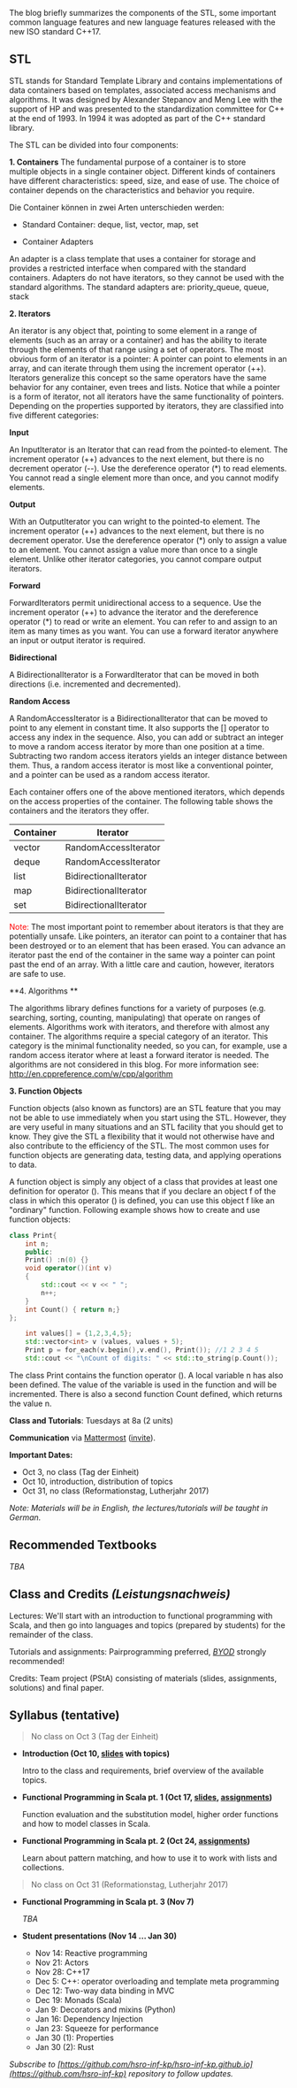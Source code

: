 
The blog briefly summarizes the components of the STL, some important common language features and new language features released with the new ISO standard C++17.

## STL

STL stands for Standard Template Library and contains implementations of data containers based on templates, associated access mechanisms and algorithms. It was designed by Alexander Stepanov and Meng Lee with the support of HP and was presented to the standardization committee for C++ at the end of 1993. In 1994 it was adopted as part of the C++ standard library.

The STL can be divided into four components:

**1. Containers**
The fundamental purpose of a container is to store multiple objects in a single container object. Different kinds of containers have different characteristics: speed, size, and ease of use. The choice of container depends on the characteristics and behavior you require.

Die Container können in zwei Arten unterschieden werden:
- Standard Container: deque, list, vector, map, set

- Container Adapters

An adapter is a class template that uses a container for storage and provides a restricted interface when compared    with the standard containers. Adapters do not have iterators, so they cannot be used with the standard algorithms. The standard adapters are: priority_queue, queue, stack

**2. Iterators**

An iterator is any object that, pointing to some element in a range of elements (such as an array or a container) and has the ability to iterate through the elements of that range using a set of operators. The most obvious form of an iterator is a pointer: A pointer can point to elements in an array, and can iterate through them using the increment operator (++).  Iterators generalize this concept so the same operators have the same behavior for any container, even trees and lists. Notice that while a pointer is a form of iterator, not all iterators have the same functionality of pointers. Depending on the properties supported by iterators, they are classified into five different categories:

**Input**

An InputIterator is an Iterator that can read from the pointed-to element. The increment operator (++) advances to the next element, but there is no decrement operator (--). Use the dereference operator (*) to read elements. You cannot read a single element more than once, and you cannot modify elements.
	
**Output**

With an OutputIterator you can wright to the pointed-to element. The increment operator (++) advances to the next element, but there is no decrement operator. Use the dereference operator (*) only to assign a value to an element. You cannot assign a value more than once to a single element. Unlike other iterator categories, you cannot compare output iterators.
	
**Forward**

ForwardIterators permit unidirectional access to a sequence. Use the increment operator (++) to advance the iterator and the dereference operator (*) to read or write an element. You can refer to and assign to an item as many times as you want. You can use a forward iterator anywhere an input or output iterator is required.
	
**Bidirectional**

A BidirectionalIterator is a ForwardIterator that can be moved in both directions (i.e. incremented and decremented).
	
**Random Access**

A RandomAccessIterator is a BidirectionalIterator that can be moved to point to any element in constant time. It also supports the [] operator to access any index in the sequence. Also, you can add or subtract an integer to move a random access iterator by more than one position at a time. Subtracting two random access iterators yields an integer distance between them. Thus, a random access iterator is most like a conventional pointer, and a pointer can be used as a random access iterator.

Each container offers one of the above mentioned iterators, which depends on the access properties of the container. The following table shows the containers and the iterators they offer.

| Container | Iterator               |
|-----------|------------------------|
| vector    | RandomAccessIterator   | 
| deque     | RandomAccessIterator   |
| list      | BidirectionalIterator  |
| map       | BidirectionalIterator  |
| set       | BidirectionalIterator  |

<font color="red">Note:</font> The most important point to remember about iterators is that they are potentially unsafe. Like pointers, an iterator can point to a container that has been destroyed or to an element that has been erased. You can advance an iterator past the end of the container in the same way a pointer can point past the end of an array. With a little care and caution, however, iterators are safe to use.

**4. Algorithms **

The algorithms library defines functions for a variety of purposes (e.g. searching, sorting, counting, manipulating) that operate on ranges of elements. Algorithms work with iterators, and therefore with almost any container. The algorithms require a special category of an iterator. This category is the minimal functionality needed, so you can, for example, use a random access iterator where at least a forward iterator is needed. The algorithms are not considered in this blog. For more information see: http://en.cppreference.com/w/cpp/algorithm


**3. Function Objects**

Function objects (also known as functors) are an STL feature that you may not be able to use immediately when you start using the STL. However, they are very useful in many situations and an STL facility that you should get to know. They give the STL a flexibility that it would not otherwise have and also contribute to the efficiency of the STL. The most common uses for function objects are generating data, testing data, and applying operations to data.

A function object is simply any object of a class that provides at least one definition for operator (). This means that if you declare an object f of the class in which this operator () is defined, you can use this object f like an "ordinary" function. Following example shows how to create and use function objects:

```c++
class Print{
    int n;
    public:
    Print() :n(0) {}
    void operator()(int v)
    {
        std::cout << v << " ";
        n++;
    }
    int Count() { return n;}
};
```
```c++
    int values[] = {1,2,3,4,5};
    std::vector<int> v (values, values + 5);
    Print p = for_each(v.begin(),v.end(), Print()); //1 2 3 4 5
    std::cout << "\nCount of digits: " << std::to_string(p.Count());    
```


The class Print contains the function operator (). A local variable n has also been defined. The value of the variable is used in the function and will be incremented. There is also a second function Count defined, which returns the value n. 



**Class and Tutorials**: Tuesdays at 8a (2 units)

**Communication** via [Mattermost](https://inf-mattermost.fh-rosenheim.de/kp-2017/channels/town-square) ([invite](https://inf-mattermost.fh-rosenheim.de/signup_user_complete/?id=91qad3c3sfgejk3gtw6hhry3na)).

**Important Dates:**
- Oct 3, no class (Tag der Einheit)
- Oct 10, introduction, distribution of topics
- Oct 31, no class (Reformationstag, Lutherjahr 2017)

_Note: Materials will be in English, the lectures/tutorials will be taught in German._


## Recommended Textbooks

_TBA_


## Class and Credits _(Leistungsnachweis)_
Lectures: We'll start with an introduction to functional programming with Scala, and then go into languages and topics (prepared by students) for the remainder of the class.

Tutorials and assignments: Pairprogramming preferred, [_BYOD_](https://en.wikipedia.org/wiki/Bring_your_own_device) strongly recommended!

Credits: Team project (PStA) consisting of materials (slides, assignments, solutions) and final paper.


## Syllabus (tentative)

> No class on Oct 3 (Tag der Einheit)

- **Introduction (Oct 10, [slides](/01s-intro/) with topics)**
	
	Intro to the class and requirements, brief overview of the available topics.

- **Functional Programming in Scala pt. 1 (Oct 17, [slides](/02s-fp-1), [assignments](/02a-fp-1/))**

	Function evaluation and the substitution model, higher order functions and how to model classes in Scala.

- **Functional Programming in Scala pt. 2 (Oct 24, [assignments](/03a-fp-2/))**

	Learn about pattern matching, and how to use it to work with lists and collections.

> No class on Oct 31 (Reformationstag, Lutherjahr 2017)

- **Functional Programming in Scala pt. 3 (Nov 7)**
	
	_TBA_

- **Student presentations (Nov 14 ... Jan 30)**
	- Nov 14:	Reactive programming
	- Nov 21:	Actors
	- Nov 28: 	C++17
	- Dec 5: 	C++: operator overloading and template meta programming
	- Dec 12:	Two-way data binding in MVC
	- Dec 19:	Monads (Scala)
	- Jan 9:	Decorators and mixins (Python)
	- Jan 16:	Dependency Injection
	- Jan 23:	Squeeze for performance
	- Jan 30 (1):	Properties
	- Jan 30 (2):	Rust


_Subscribe to [https://github.com/hsro-inf-kp/hsro-inf-kp.github.io](https://github.com/hsro-inf-kp) repository to follow updates._
